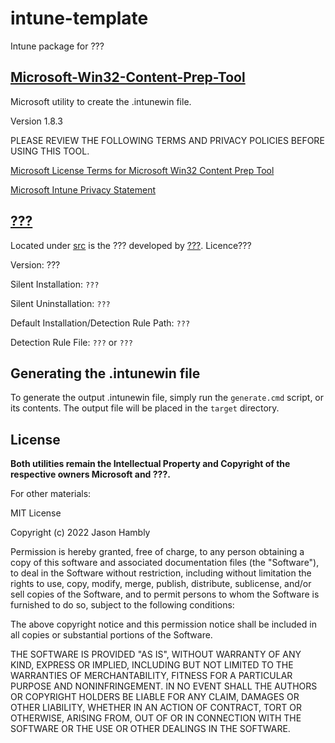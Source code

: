 # intune-template
Intune package for ???

## [Microsoft-Win32-Content-Prep-Tool](https://github.com/microsoft/Microsoft-Win32-Content-Prep-Tool)

Microsoft utility to create the .intunewin file.

Version 1.8.3

PLEASE REVIEW THE FOLLOWING TERMS AND PRIVACY POLICIES BEFORE USING THIS TOOL.

[Microsoft License Terms for Microsoft Win32 Content Prep Tool](https://github.com/Microsoft/Microsoft-Win32-Content-Prep-Tool/blob/master/Microsoft%20License%20Terms%20For%20Win32%20Content%20Prep%20Tool.pdf)

[Microsoft Intune Privacy Statement](https://docs.microsoft.com/legal/intune/microsoft-intune-privacy-statement)


## [???](#)

Located under [src](src) is the ??? developed by [???](#).
Licence???

Version: ???

Silent Installation: ```???```

Silent Uninstallation: ```???```

Default Installation/Detection Rule Path: ```???```

Detection Rule File: ```???``` or ```???```

## Generating the .intunewin file

To generate the output .intunewin file, simply run the ```generate.cmd``` script, or its contents. The output file will be placed in the ```target``` directory.

## License

**Both utilities remain the Intellectual Property and Copyright of the respective owners Microsoft and ???.**

For other materials:

MIT License

Copyright (c) 2022 Jason Hambly

Permission is hereby granted, free of charge, to any person obtaining a copy
of this software and associated documentation files (the "Software"), to deal
in the Software without restriction, including without limitation the rights
to use, copy, modify, merge, publish, distribute, sublicense, and/or sell
copies of the Software, and to permit persons to whom the Software is
furnished to do so, subject to the following conditions:

The above copyright notice and this permission notice shall be included in all
copies or substantial portions of the Software.

THE SOFTWARE IS PROVIDED "AS IS", WITHOUT WARRANTY OF ANY KIND, EXPRESS OR
IMPLIED, INCLUDING BUT NOT LIMITED TO THE WARRANTIES OF MERCHANTABILITY,
FITNESS FOR A PARTICULAR PURPOSE AND NONINFRINGEMENT. IN NO EVENT SHALL THE
AUTHORS OR COPYRIGHT HOLDERS BE LIABLE FOR ANY CLAIM, DAMAGES OR OTHER
LIABILITY, WHETHER IN AN ACTION OF CONTRACT, TORT OR OTHERWISE, ARISING FROM,
OUT OF OR IN CONNECTION WITH THE SOFTWARE OR THE USE OR OTHER DEALINGS IN THE
SOFTWARE.